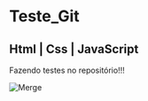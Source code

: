 # Teste_Git
## Html | Css | JavaScript 
Fazendo testes no repositório!!!


![Merge](https://media.giphy.com/media/cFkiFMDg3iFoI/giphy.gif)
